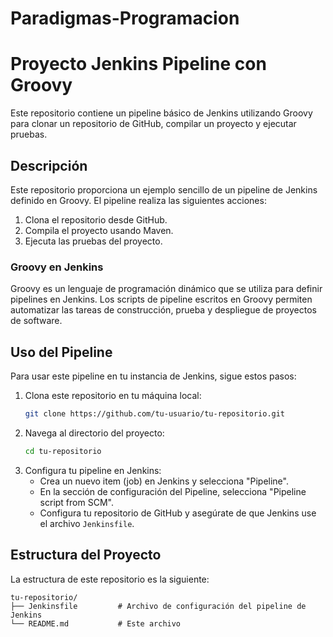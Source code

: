 # Paradigmas-Programacion

# Proyecto Jenkins Pipeline con Groovy

Este repositorio contiene un pipeline básico de Jenkins utilizando Groovy para clonar un repositorio de GitHub, compilar un proyecto y ejecutar pruebas.

## Descripción

Este repositorio proporciona un ejemplo sencillo de un pipeline de Jenkins definido en Groovy. El pipeline realiza las siguientes acciones:
1. Clona el repositorio desde GitHub.
2. Compila el proyecto usando Maven.
3. Ejecuta las pruebas del proyecto.

### Groovy en Jenkins

Groovy es un lenguaje de programación dinámico que se utiliza para definir pipelines en Jenkins. Los scripts de pipeline escritos en Groovy permiten automatizar las tareas de construcción, prueba y despliegue de proyectos de software.

## Uso del Pipeline

Para usar este pipeline en tu instancia de Jenkins, sigue estos pasos:

1. Clona este repositorio en tu máquina local:
    ```bash
    git clone https://github.com/tu-usuario/tu-repositorio.git
    ```
2. Navega al directorio del proyecto:
    ```bash
    cd tu-repositorio
    ```
3. Configura tu pipeline en Jenkins:
    - Crea un nuevo item (job) en Jenkins y selecciona "Pipeline".
    - En la sección de configuración del Pipeline, selecciona "Pipeline script from SCM".
    - Configura tu repositorio de GitHub y asegúrate de que Jenkins use el archivo `Jenkinsfile`.

## Estructura del Proyecto

La estructura de este repositorio es la siguiente:

```plaintext
tu-repositorio/
├── Jenkinsfile         # Archivo de configuración del pipeline de Jenkins
└── README.md           # Este archivo
